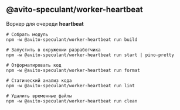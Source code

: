 @avito-speculant/worker-heartbeat
---------------------------------

Воркер для очереди **heartbeat**

```
# Собрать модуль
npm -w @avito-speculant/worker-heartbeat run build

# Запустить в окружении разработчика
npm -w @avito-speculant/worker-heartbeat run start | pino-pretty

# Отформатировать код
npm -w @avito-speculant/worker-heartbeat run format

# Статический анализ кода
npm -w @avito-speculant/worker-heartbeat run lint

# Удалить временные файлы
npm -w @avito-speculant/worker-heartbeat run clean

```

